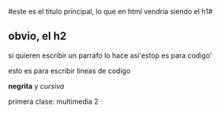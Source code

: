 #este es el titulo principal, lo que en html  vendria siendo el h1#
## obvio, el h2

si quieren escribir un parrafo lo hace asi'estop es para codigo'



esto
es
para
escribir
lineas
de
codigo


**negrita** y *cursiva*

primera clase: multimedia 2
